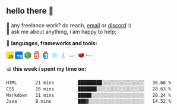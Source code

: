## hello there 👋

💼 any freelance work? do reach, [email](mailto:pierok420@gmail.com) or [discord](https://discord.com/users/577571414186393661/) :)\
💬 ask me about anything, i am happy to help;

🌸 **languages, frameworks and tools:**  

<code><img height="20" src="https://raw.githubusercontent.com/github/explore/main/topics/javascript/javascript.png"></code>
<code><img height="20" src="https://raw.githubusercontent.com/github/explore/main/topics/typescript/typescript.png"></code>
<code><img height="20" src="https://raw.githubusercontent.com/github/explore/main/topics/nodejs/nodejs.png"></code>
<code><img height="20" src="https://raw.githubusercontent.com/github/explore/main/topics/html/html.png"></code>
<code><img height="20" src="https://raw.githubusercontent.com/github/explore/main/topics/css/css.png"></code>
<code><img height="20" src="https://raw.githubusercontent.com/github/explore/main/topics/react/react.png"></code>
<code><img height="20" src="https://raw.githubusercontent.com/github/explore/main/topics/java/java.png"></code>
<code><img height="20" src="https://raw.githubusercontent.com/github/explore/main/topics/mysql/mysql.png"></code>
<code><img height="20" src="https://raw.githubusercontent.com/github/explore/main/topics/redis/redis.png"></code>
<code><img height="20" src="https://raw.githubusercontent.com/github/explore/main/topics/mongodb/mongodb.png"></code>

📊 **this week i spent my time on:**
<!--START_SECTION:waka-->

```txt
HTML       21 mins         █████████░░░░░░░░░░░░░░░░   36.60 %
CSS        16 mins         ███████░░░░░░░░░░░░░░░░░░   28.63 %
Markdown   11 mins         █████░░░░░░░░░░░░░░░░░░░░   20.24 %
Java       8 mins          ███▓░░░░░░░░░░░░░░░░░░░░░   14.52 %
```

<!--END_SECTION:waka-->
